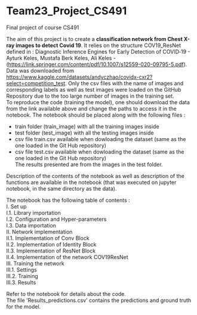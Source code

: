 # Team23_Project_CS491
Final project of course CS491


The aim of this project is to create a __classification network from Chest X-ray images to detect Covid 19__. 
It relies on the structure COV19_ResNet defined in : Diagnostic Inference Engines for Early Detection of COVID‑19 - Ayturk Keles, Mustafa Berk Keles, Ali Keles - (https://link.springer.com/content/pdf/10.1007/s12559-020-09795-5.pdf). <br>
Data was downloaded from https://www.kaggle.com/datasets/andyczhao/covidx-cxr2?select=competition_test. Only the csv files with the name of images and corresponding labels as well as test images were loaded on the GitHub Repository due to the too large number of images in the training set.  <br>
To reproduce the code (training the model), one should download the data from the link available above and change the paths to access it in the notebook. The notebook should be placed along with the following files : <br>
- train folder (train_image) with all the training images inside  <br>
- test folder (test_image) with all the testing images inside  <br>
- csv file train.csv available when dowloading the dataset (same as the one loaded in the Git Hub repository)  <br>
- csv file test.csv available when dowloading the dataset (same as the one loaded in the Git Hub repository)  <br>
The results presented are from the images in the test folder. 

Description of the contents of the notebook as well as description of the functions are available in the notebook (that was executed on jupyter notebook, in the same directory as the data).<br>

The notebook has the following table of contents : <br> 
I. Set up <br>
I.1. Library importation <br>
I.2. Configuration and Hyper-parameters <br>
I.3. Data importation <br>
II. Network implementation <br>
II.1. Implementation of Conv Block <br>
II.2. Implementation of Identity Block <br>
II.3. Implementation of ResNet Block <br>
II.4. Implementation of the network COV19ResNet <br>
III. Training the network <br>
III.1. Settings <br>
III.2. Training <br>
III.3. Results <br>

Refer to the notebook for details about the code. <br>
The file 'Results_predictions.csv' contains the predictions and ground truth for the model. 
